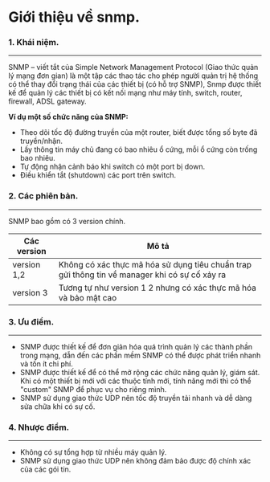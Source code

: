 #  Giới thiệu về snmp.

### 1. Khái niệm.
----------------

SNMP – viết tắt của Simple Network Management Protocol (Giao thức quản lý mạng đơn gian) là một tập các thao tác cho phép người quản trị hệ thống có thể thay đổi trạng thái của các thiết bị (có hỗ trợ SNMP), Snmp được thiết kế để quản lý các thiết bị có kết nối mạng như máy tính, switch, router, firewall, ADSL gateway.

 **Ví dụ một số chức năng của SNMP:**
   * Theo dõi tốc độ đường truyền của một router, biết được tổng số byte đã truyền/nhận.
   * Lấy thông tin máy chủ đang có bao nhiêu ổ cứng, mỗi ổ cứng còn trống bao nhiêu.
   * Tự động nhận cảnh báo khi switch có một port bị down.
   * Điều khiển tắt (shutdown) các port trên switch.


### 2. Các phiên bản.
---------------------
 
SNMP bao gồm có 3 version chính.

| Các version| Mô tả |
| -----------|-------------|
| version 1,2 | Không có xác thực mã hóa sử dụng tiêu chuẩn trap gửi thông tin về manager khi có sự cố xảy ra| 
| version 3  |Tương tự như version 1 2 nhưng có xác thực mã hóa và bảo mật cao|

### 3. Ưu điểm. 
--------------
* SNMP được thiết kế để đơn giản hóa quá trình quản lý các thành phần trong mạng, dẫn đến các phần mềm SNMP có thể được phát triển nhanh và tốn ít chi phí.
* SNMP được thiết kế để có thể mở rộng các chức năng quản lý, giám sát. Khi có một thiết bị mới với các thuộc tính mới, tính năng mới thì có thể "custom" SNMP để phục vụ cho riêng mình. 
* SNMP sử dụng giao thức UDP nên tốc độ truyền tải nhanh và  dễ dàng sửa  chữa khi có sự cố.

### 4. Nhược điểm.
----------------

* Không có sự tổng hợp từ nhiều máy quản lý.
* SNMP sử dụng giao thức UDP nên không đảm bảo  được độ chính  xác của các gói  tin.




